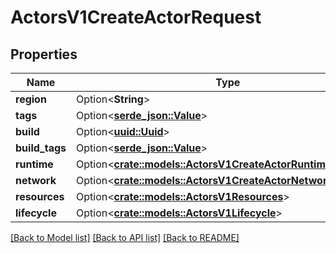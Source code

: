 # ActorsV1CreateActorRequest

## Properties

Name | Type | Description | Notes
------------ | ------------- | ------------- | -------------
**region** | Option<**String**> |  | [optional]
**tags** | Option<[**serde_json::Value**](.md)> |  | 
**build** | Option<[**uuid::Uuid**](uuid::Uuid.md)> |  | [optional]
**build_tags** | Option<[**serde_json::Value**](.md)> |  | [optional]
**runtime** | Option<[**crate::models::ActorsV1CreateActorRuntimeRequest**](ActorsV1CreateActorRuntimeRequest.md)> |  | [optional]
**network** | Option<[**crate::models::ActorsV1CreateActorNetworkRequest**](ActorsV1CreateActorNetworkRequest.md)> |  | [optional]
**resources** | Option<[**crate::models::ActorsV1Resources**](ActorsV1Resources.md)> |  | [optional]
**lifecycle** | Option<[**crate::models::ActorsV1Lifecycle**](ActorsV1Lifecycle.md)> |  | [optional]

[[Back to Model list]](../README.md#documentation-for-models) [[Back to API list]](../README.md#documentation-for-api-endpoints) [[Back to README]](../README.md)


